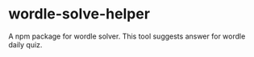 # wordle-solve-helper
A npm package for wordle solver. This tool suggests answer for wordle daily quiz.
